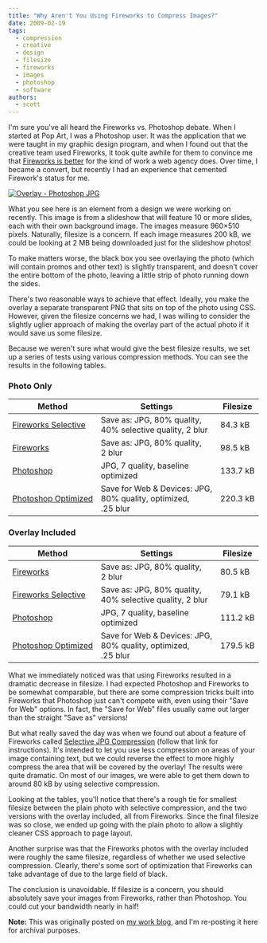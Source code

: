 ```yaml
---
title: "Why Aren't You Using Fireworks to Compress Images?"
date: 2009-02-19
tags:
  - compression
  - creative
  - design
  - filesize
  - fireworks
  - images
  - photoshop
  - software
authors:
  - scott
---
```


I'm sure you've all heard the Fireworks vs. Photoshop debate. When I started at Pop Art, I was a Photoshop user. It was the application that we were taught in my graphic design program, and when I found out that the creative team used Fireworks, it took quite awhile for them to convince me that [Fireworks is better](http://www.google.com/search?q=fireworks+vs+photoshop) for the kind of work a web agency does. Over time, I became a convert, but recently I had an experience that cemented Firework's status for me.

[![Overlay - Photoshop JPG](/images/3289084990_f8a696578b.jpg)](http://www.flickr.com/photos/popartinc/3289084990/ 'Overlay - Photoshop JPG by popartinc, on Flickr')

What you see here is an element from a design we were working on recently. This image is from a slideshow that will feature 10 or more slides, each with their own background image. The images measure 960×510 pixels. Naturally, filesize is a concern. If each image measures 200 kB, we could be looking at 2 MB being downloaded just for the slideshow photos!

To make matters worse, the black box you see overlaying the photo (which will contain promos and other text) is slightly transparent, and doesn't cover the entire bottom of the photo, leaving a little strip of photo running down the sides.

There's two reasonable ways to achieve that effect. Ideally, you make the overlay a separate transparent PNG that sits on top of the photo using CSS. However, given the filesize concerns we had, I was willing to consider the slightly uglier approach of making the overlay part of the actual photo if it would save us some filesize.

Because we weren't sure what would give the best filesize results, we set up a series of tests using various compression methods. You can see the results in the following tables.

### Photo Only

| Method                                                                    | Settings                                                      | Filesize |
| ------------------------------------------------------------------------- | ------------------------------------------------------------- | -------- |
| [Fireworks Selective](http://www.flickr.com/photos/popartinc/3289085956/) | Save as: JPG, 80% quality, 40% selective quality, 2 blur      | 84.3 kB  |
| [Fireworks](http://www.flickr.com/photos/popartinc/3288269585/)           | Save as: JPG, 80% quality, 2 blur                             | 98.5 kB  |
| [Photoshop](http://www.flickr.com/photos/popartinc/3289085094/)           | JPG, 7 quality, baseline optimized                            | 133.7 kB |
| [Photoshop Optimized](http://www.flickr.com/photos/popartinc/3288268321/) | Save for Web & Devices: JPG, 80% quality, optimized, .25 blur | 220.3 kB |

### Overlay Included

| Method                                                                    | Settings                                                      | Filesize |
| ------------------------------------------------------------------------- | ------------------------------------------------------------- | -------- |
| [Fireworks](http://www.flickr.com/photos/popartinc/3289086370/)           | Save as: JPG, 80% quality, 2 blur                             | 80.5 kB  |
| [Fireworks Selective](http://www.flickr.com/photos/popartinc/3288269127/) | Save as: JPG, 80% quality, 40% selective quality, 2 blur      | 79.1 kB  |
| [Photoshop](http://www.flickr.com/photos/popartinc/3289084990/)           | JPG, 7 quality, baseline optimized                            | 111.2 kB |
| [Photoshop Optimized](http://www.flickr.com/photos/popartinc/3289085056/) | Save for Web & Devices: JPG, 80% quality, optimized, .25 blur | 179.5 kB |

What we immediately noticed was that using Fireworks resulted in a dramatic decrease in filesize. I had expected Photoshop and Fireworks to be somewhat comparable, but there are some compression tricks built into Fireworks that Photoshop just can't compete with, even using their "Save for Web" options. In fact, the "Save for Web" files usually came out larger than the straight "Save as" versions!

But what really saved the day was when we found out about a feature of Fireworks called [Selective JPG Compression](http://help.adobe.com/en_US/Fireworks/10.0_Using/WS4c25cfbb1410b0021e63e3d1152b00d6af-7fe4.html) (follow that link for instructions). It's intended to let you use less compression on areas of your image containing text, but we could reverse the effect to more highly compress the area that will be covered by the overlay! The results were quite dramatic. On most of our images, we were able to get them down to around 80 kB by using selective compression.

Looking at the tables, you'll notice that there's a rough tie for smallest filesize between the plain photo with selective compression, and the two versions with the overlay included, all from Fireworks. Since the final filesize was so close, we ended up going with the plain photo to allow a slightly cleaner CSS approach to page layout.

Another surprise was that the Fireworks photos with the overlay included were roughly the same filesize, regardless of whether we used selective compression. Clearly, there's some sort of optimization that Fireworks can take advantage of due to the large field of black.

The conclusion is unavoidable. If filesize is a concern, you should absolutely save your images from Fireworks, rather than Photoshop. You could cut your bandwidth nearly in half!

**Note:** This was originally posted on [my work blog](http://blogs.popart.com/scott-vandehey/), and I'm re-posting it here for archival purposes.
